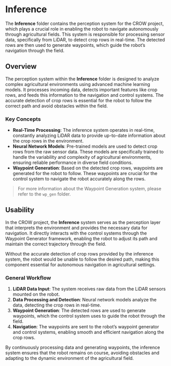 # Inference

The **Inference** folder contains the perception system for the CROW project, which plays a crucial role in enabling the robot to navigate autonomously through agricultural fields. This system is responsible for processing sensor data, specifically from LiDAR, to detect crop rows in real-time. The detected rows are then used to generate waypoints, which guide the robot’s navigation through the field.

## Overview

The perception system within the **Inference** folder is designed to analyze complex agricultural environments using advanced machine learning models. It processes incoming data, detects important features like crop rows, and feeds this information to the navigation and control systems. The accurate detection of crop rows is essential for the robot to follow the correct path and avoid obstacles within the field.

### Key Concepts
- **Real-Time Processing**: The inference system operates in real-time, constantly analyzing LiDAR data to provide up-to-date information about the crop rows in the environment.
- **Neural Network Models**: Pre-trained models are used to detect crop rows from the raw sensor data. These models are specifically trained to handle the variability and complexity of agricultural environments, ensuring reliable performance in diverse field conditions.
- **Waypoint Generation**: Based on the detected crop rows, waypoints are generated for the robot to follow. These waypoints are crucial for the control system to navigate the robot accurately along the rows.

> For more information about the Waypoint Generation system, please refer to the `wp_gen` folder.

## Usability

In the CROW project, the **Inference** system serves as the perception layer that interprets the environment and provides the necessary data for navigation. It directly interacts with the control systems through the Waypoint Generator framework, enabling the robot to adjust its path and maintain the correct trajectory through the field.

Without the accurate detection of crop rows provided by the inference system, the robot would be unable to follow the desired path, making this component essential for autonomous navigation in agricultural settings.

### General Workflow
1. **LiDAR Data Input**: The system receives raw data from the LiDAR sensors mounted on the robot.
2. **Data Processing and Detection**: Neural network models analyze the data, detecting the crop rows in real-time.
3. **Waypoint Generation**: The detected rows are used to generate waypoints, which the control system uses to guide the robot through the field.
4. **Navigation**: The waypoints are sent to the robot’s waypoint generator and control systems, enabling smooth and efficient navigation along the crop rows.

By continuously processing data and generating waypoints, the inference system ensures that the robot remains on course, avoiding obstacles and adapting to the dynamic environment of the agricultural field.
